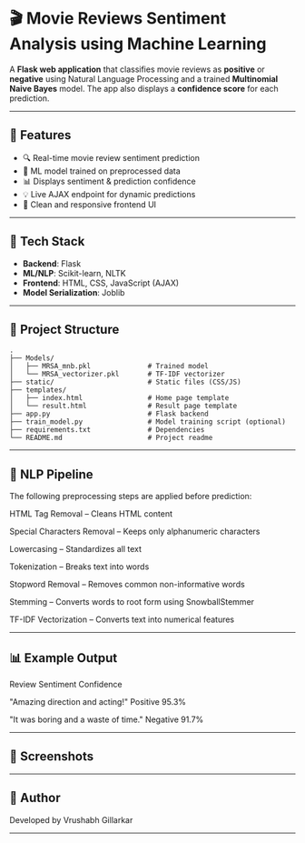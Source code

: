 # 🎬 Movie Reviews Sentiment Analysis using Machine Learning

A **Flask web application** that classifies movie reviews as **positive** or **negative** using Natural Language Processing and a trained **Multinomial Naive Bayes** model. The app also displays a **confidence score** for each prediction.

---

## 🚀 Features

- 🔍 Real-time movie review sentiment prediction
- 🧠 ML model trained on preprocessed data
- 📊 Displays sentiment & prediction confidence
- 💡 Live AJAX endpoint for dynamic predictions
- 🎨 Clean and responsive frontend UI

---

## 🧰 Tech Stack

- **Backend**: Flask
- **ML/NLP**: Scikit-learn, NLTK
- **Frontend**: HTML, CSS, JavaScript (AJAX)
- **Model Serialization**: Joblib

---

## 📁 Project Structure

```
.
├── Models/
│   ├── MRSA_mnb.pkl              # Trained model
│   └── MRSA_vectorizer.pkl       # TF-IDF vectorizer
├── static/                       # Static files (CSS/JS)
├── templates/
│   ├── index.html                # Home page template
│   └── result.html               # Result page template
├── app.py                        # Flask backend
├── train_model.py                # Model training script (optional)
├── requirements.txt              # Dependencies
└── README.md                     # Project readme

```
---
 ## 🧠 NLP Pipeline

The following preprocessing steps are applied before prediction:

HTML Tag Removal – Cleans HTML content

Special Characters Removal – Keeps only alphanumeric characters

Lowercasing – Standardizes all text

Tokenization – Breaks text into words

Stopword Removal – Removes common non-informative words

Stemming – Converts words to root form using SnowballStemmer

TF-IDF Vectorization – Converts text into numerical features

---
## 📊 Example Output 

Review	Sentiment	Confidence

"Amazing direction and acting!"	Positive	95.3%

"It was boring and a waste of time."	Negative	91.7%

---
## 📸 Screenshots

---
## 👤 Author


Developed by Vrushabh Gillarkar

---
